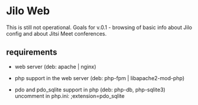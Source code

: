 # Jilo Web

This is still not operational. Goals for v.0.1 - browsing of basic info about Jilo config and about Jitsi Meet conferences.

## requirements

- web server (deb: apache | nginx)

- php support in the web server (deb: php-fpm | libapache2-mod-php)

- pdo and pdo_sqlite support in php (deb: php-db, php-sqlite3) uncomment in php.ini: ;extension=pdo_sqlite
